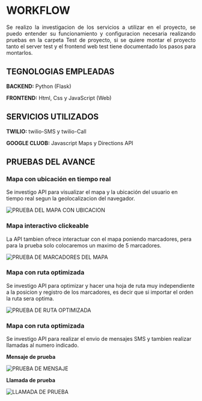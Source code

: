# WORKFLOW

<p align="justify">
Se realizo la investigacion de los servicios a utilizar en el proyecto, se puedo entender su funcionamiento y configuracion necesaria realizando pruebas en la carpeta Test de proyecto, si se quiere montar el proyecto tanto el server test y el frontend web test tiene documentado los pasos para montarlos. 
</p>

## TEGNOLOGIAS EMPLEADAS

<p align="justify">

**BACKEND:** Python (Flask)

**FRONTEND:** Html, Css y JavaScript (Web)

</p>

## SERVICIOS UTILIZADOS

**TWILIO:** twilio-SMS y twilio-Call

**GOOGLE CLUOB:** Javascript Maps y Directions API

## PRUEBAS DEL AVANCE

### Mapa con ubicación en tiempo real

<p align="justify">

Se investigo API para visualizar el mapa y la ubicación del usuario en tiempo real segun la geolocalizacion del navegador.

</p>

![PRUEBA DEL MAPA CON UBICACION](https://drive.google.com/uc?export=view&id=1xyKE9ymjb2NTNbOpTrs2WhFxFRTknvqV)

### Mapa interactivo clickeable

<p align="justify">

La API tambien ofrece interactuar con el mapa poniendo marcadores, pera para la prueba solo colocaremos un maximo de 5 marcadores.

</p>

![PRUEBA DE MARCADORES DEL MAPA](https://drive.google.com/uc?export=view&id=1l2eHodvMgEGjVUyRd9Znm3B9o0HMVEmr)

### Mapa con ruta optimizada

<p align="justify">

Se investigo API para optimizar y hacer una hoja de ruta muy independiente a la posicion y registro de los marcadores, es decir que si importar el orden la ruta sera optima.

</p>

![PRUEBA DE RUTA OPTIMIZADA](https://drive.google.com/uc?export=view&id=12zaVbzheZsOjGhfzj_NORxhMSxRnsgtU)

### Mapa con ruta optimizada

<p align="justify">

Se investigo API para realizar el envio de mensajes SMS y tambien realizar llamadas al numero indicado.

</p>

**Mensaje de prueba**

![PRUEBA DE MENSAJE](https://drive.google.com/uc?export=view&id=1H-AOB2UozxsgAStfhoOkk5dJx0U6Nt09)

**Llamada de prueba**

![LLAMADA DE PRUEBA](https://drive.google.com/uc?export=view&id=19eEjQjPfEgEhWA9g1xwou6dNQ7gDMNqK)
